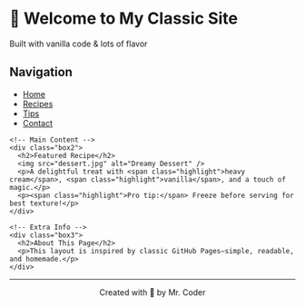 <!DOCTYPE html>
<html lang="en">
<head>
  <meta charset="UTF-8" />
  <meta name="viewport" content="width=device-width, initial-scale=1.0" />
  <title>Classic Web Page</title>
  <link rel="stylesheet" href="styles.css" />
</head>
<body>
  <div id="hero-banner">
    <h1>🍨 Welcome to My Classic Site</h1>
    <p class="tagline">Built with vanilla code & lots of flavor</p>
  </div>

  <div class="wrapper">
    <!-- Sidebar -->
    <div class="box1">
      <h2>Navigation</h2>
      <ul>
        <li><a href="#">Home</a></li>
        <li><a href="#">Recipes</a></li>
        <li><a href="#">Tips</a></li>
        <li><a href="#">Contact</a></li>
      </ul>
    </div>

    <!-- Main Content -->
    <div class="box2">
      <h2>Featured Recipe</h2>
      <img src="dessert.jpg" alt="Dreamy Dessert" />
      <p>A delightful treat with <span class="highlight">heavy cream</span>, <span class="highlight">vanilla</span>, and a touch of magic.</p>
      <p><span class="highlight">Pro tip:</span> Freeze before serving for best texture!</p>
    </div>

    <!-- Extra Info -->
    <div class="box3">
      <h2>About This Page</h2>
      <p>This layout is inspired by classic GitHub Pages—simple, readable, and homemade.</p>
    </div>
  </div>

  <footer>
    <hr />
    <p style="text-align:center">Created with 🍦 by <span class="signature">Mr. Coder</span></p>
  </footer>
</body>
</html>
